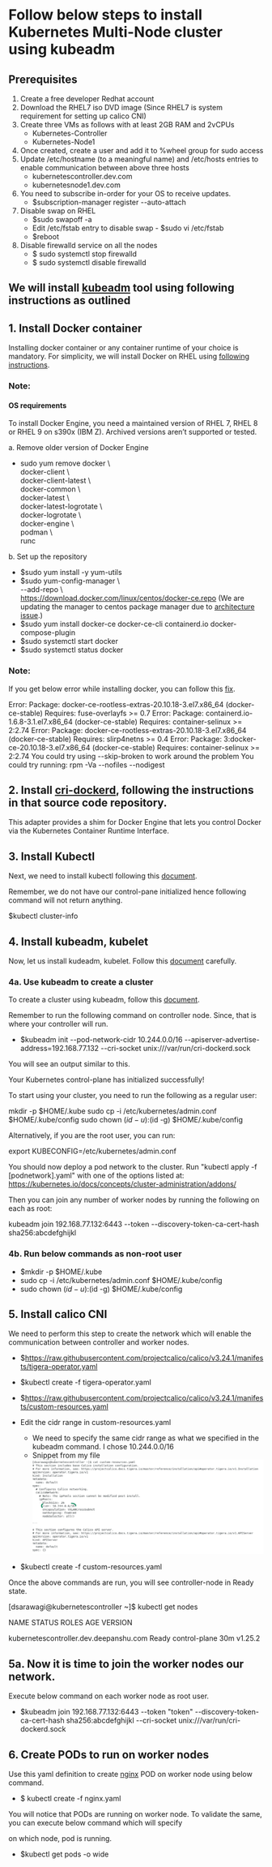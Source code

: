 # Follow below steps to install Kubernetes Multi-Node cluster using kubeadm

## Prerequisites

1. Create a free developer Redhat account
2. Download the RHEL7 iso DVD image (Since RHEL7 is system requirement for setting up calico CNI)
3. Create three VMs as follows with at least 2GB RAM and 2vCPUs
    - Kubernetes-Controller
    - Kubernetes-Node1
4. Once created, create a user and add it to %wheel group for sudo access
5. Update /etc/hostname (to a meaningful name) and /etc/hosts entries to enable communication between above three hosts
   - kubernetescontroller.dev.com
   - kubernetesnode1.dev.com
6. You need to subscribe in-order for your OS to receive updates.
   - $subscription-manager register --auto-attach
7. Disable swap on RHEL
   - $sudo swapoff -a
   - Edit /etc/fstab entry to disable swap - $sudo vi /etc/fstab
   - $reboot
8. Disable firewalld service on all the nodes
   - $ sudo systemctl stop firewalld
   - $ sudo systemctl disable firewalld

## We will install [kubeadm](https://kubernetes.io/docs/setup/production-environment/tools/kubeadm/install-kubeadm/) tool using following instructions as outlined
## 1. Install Docker container

Installing docker container or any container runtime of your choice is mandatory.
For simplicity, we will install Docker on RHEL using [following instructions](https://docs.docker.com/engine/install/rhel/).

### Note:
#### OS requirements
To install Docker Engine, you need a maintained version of RHEL 7, RHEL 8 or RHEL 9 on s390x (IBM Z). Archived versions aren’t supported or tested.

a. Remove older version of Docker Engine
   - sudo yum remove docker \\\
     docker-client \\\
     docker-client-latest \\\
     docker-common \\\
     docker-latest \\\
     docker-latest-logrotate \\\
     docker-logrotate \\\
     docker-engine \\\
     podman \\\
     runc

b. Set up the repository
   - $sudo yum install -y yum-utils
   - $sudo yum-config-manager \\\
     --add-repo \\\
     https://download.docker.com/linux/centos/docker-ce.repo (We are updating the manager to centos package manager due to [architecture issue](https://access.redhat.com/discussions/6249651).)
   - $sudo yum install docker-ce docker-ce-cli containerd.io docker-compose-plugin
   - $sudo systemctl start docker
   - $sudo systemctl status docker

### Note:

If you get below error while installing docker, you can follow this [fix](https://stackoverflow.com/questions/65878769/cannot-install-docker-in-a-rhel-server).

Error: Package: docker-ce-rootless-extras-20.10.18-3.el7.x86_64 (docker-ce-stable)
Requires: fuse-overlayfs >= 0.7
Error: Package: containerd.io-1.6.8-3.1.el7.x86_64 (docker-ce-stable)
Requires: container-selinux >= 2:2.74
Error: Package: docker-ce-rootless-extras-20.10.18-3.el7.x86_64 (docker-ce-stable)
Requires: slirp4netns >= 0.4
Error: Package: 3:docker-ce-20.10.18-3.el7.x86_64 (docker-ce-stable)
Requires: container-selinux >= 2:2.74
You could try using --skip-broken to work around the problem
You could try running: rpm -Va --nofiles --nodigest

## 2. Install [cri-dockerd](https://github.com/Mirantis/cri-dockerd), following the instructions in that source code repository.
This adapter provides a shim for Docker Engine that lets you control Docker via the Kubernetes Container Runtime Interface.

## 3. Install Kubectl
Next, we need to install kubectl following this [document](https://kubernetes.io/docs/tasks/tools/install-kubectl-linux/#install-using-native-package-management).

Remember, we do not have our control-pane initialized hence following command will not return anything.

$kubectl cluster-info

## 4. Install kubeadm, kubelet

Now, let us install kudeadm, kubelet. Follow this [document](https://kubernetes.io/docs/setup/production-environment/tools/kubeadm/install-kubeadm/) carefully.

### 4a. Use kubeadm to create a cluster

To create a cluster using kubeadm, follow this [document](https://kubernetes.io/docs/setup/production-environment/tools/kubeadm/create-cluster-kubeadm/).

Remember to run the following command on controller node. Since, that is where your controller will run.

- $kubeadm init --pod-network-cidr 10.244.0.0/16 --apiserver-advertise-address=192.168.77.132 --cri-socket unix:///var/run/cri-dockerd.sock

You will see an output similar to this.

Your Kubernetes control-plane has initialized successfully!

To start using your cluster, you need to run the following as a regular user:

mkdir -p $HOME/.kube
sudo cp -i /etc/kubernetes/admin.conf $HOME/.kube/config
sudo chown $(id -u):$(id -g) $HOME/.kube/config

Alternatively, if you are the root user, you can run:

export KUBECONFIG=/etc/kubernetes/admin.conf

You should now deploy a pod network to the cluster.
Run "kubectl apply -f [podnetwork].yaml" with one of the options listed at:
https://kubernetes.io/docs/concepts/cluster-administration/addons/

Then you can join any number of worker nodes by running the following on each as root:

kubeadm join 192.168.77.132:6443 --token --discovery-token-ca-cert-hash sha256:abcdefghijkl

### 4b. Run below commands as non-root user

- $mkdir -p $HOME/.kube
- sudo cp -i /etc/kubernetes/admin.conf $HOME/.kube/config
- sudo chown $(id -u):$(id -g) $HOME/.kube/config

## 5. Install calico CNI

We need to perform this step to create the network which will enable the communication between controller and worker nodes.

- $https://raw.githubusercontent.com/projectcalico/calico/v3.24.1/manifests/tigera-operator.yaml
- $kubectl create -f tigera-operator.yaml
- $https://raw.githubusercontent.com/projectcalico/calico/v3.24.1/manifests/custom-resources.yaml
- Edit the cidr range in custom-resources.yaml 
  - We need to specify the same cidr range as what we specified in the kubeadm command. I chose 10.244.0.0/16
  - Snippet from my file
  ![calico custom resource yaml](https://github.com/DeepanshuSarawagi/Kubernetes/blob/main/Kubernetes-Cluster/img.png)

- $kubectl create -f custom-resources.yaml

Once the above commands are run, you will see controller-node in Ready state.

[dsarawagi@kubernetescontroller ~]$ kubectl get nodes

NAME                                     STATUS   ROLES           AGE   VERSION

kubernetescontroller.dev.deepanshu.com   Ready    control-plane   30m   v1.25.2

## 5a. Now it is time to join the worker nodes our network.

Execute below command on each worker node as root user.

- $kubeadm join 192.168.77.132:6443 --token "token" --discovery-token-ca-cert-hash sha256:abcdefghijkl --cri-socket unix:///var/run/cri-dockerd.sock

## 6. Create PODs to run on worker nodes

Use this yaml definition to create [nginx](../Pods/nginx.yaml) POD on worker node using below command.
- $ kubectl create -f nginx.yaml

You will notice that PODs are running on worker node. To validate the same, you can execute below command which will specify

on which node, pod is running.

- $kubectl get pods -o wide
